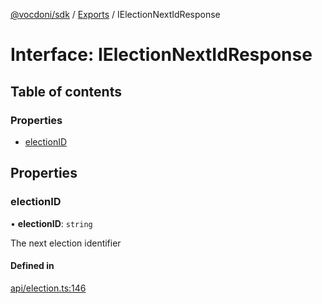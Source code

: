 [@vocdoni/sdk](/sdk) / [Exports](../modules) / IElectionNextIdResponse

# Interface: IElectionNextIdResponse

## Table of contents

### Properties

- [electionID](IElectionNextIdResponse#electionid)

## Properties

### electionID

• **electionID**: `string`

The next election identifier

#### Defined in

[api/election.ts:146](https://github.com/vocdoni/vocdoni-sdk/blob/2244934/src/api/election.ts#L146)
